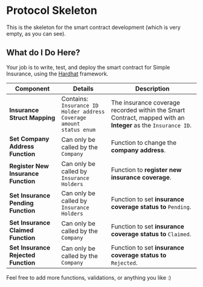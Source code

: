 # Protocol Skeleton

This is the skeleton for the smart contract development (which is very empty, as you can see).

## What do I Do Here?
Your job is to write, test, and deploy the smart contract for Simple Insurance, using the [Hardhat](https://hardhat.org/) framework.

|Component|Details|Description|
| ------------ | ------------ | ------------ |
|**Insurance Struct Mapping**|Contains:<br/>`Insurance ID`<br/>`Holder address`<br/>`Coverage amount`<br/>`status enum`|The insurance coverage recorded within the Smart Contract, mapped with an **Integer** as the `Insurance ID`.|
|**Set Company Address Function**|Can only be called by the `Company`|Function to change the **company address**.|
|**Register New Insurance Function**|Can only be called by `Insurance Holders`|Function to **register new insurance coverage**.|
|**Set Insurance Pending Function**|Can only be called by `Insurance Holders`|Function to set **insurance coverage status to** `Pending`.|
|**Set Insurance Claimed Function**|Can only be called by the `Company`|Function to set **insurance coverage status to** `Claimed`.|
|**Set Insurance Rejected Function**|Can only be called by the `Company`|Function to set **insurance coverage status to** `Rejected`.|

Feel free to add more functions, validations, or anything you like :)

